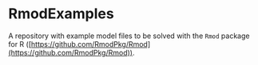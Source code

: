 # RmodExamples
A repository with example model files to be solved with the `Rmod` package for R ([https://github.com/RmodPkg/Rmod](https://github.com/RmodPkg/Rmod)).
